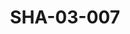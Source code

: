 ---
pid: SHA-03-007
title: SHA-03-007
language: en
original_label: 
rights: Sharhabil Ahmed
location_of_original: Sharhabil Ahmed
photographer_or_studio: 
scanned_from: photograph 7.4 by 10.5
_date: 1960s
location: Port Sudan
description: Sharhabil Ahmed and three others
additional_notes: 
permission_display: 'yes'
on_server: 'yes'
on_website: 'yes'
permalink: /photopages/en/SHA-03-007.html
layout: photo-page
---